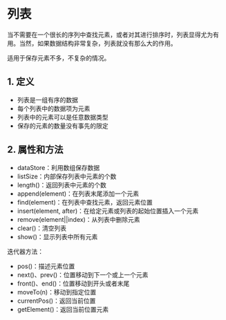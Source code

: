 # 列表

当不需要在一个很长的序列中查找元素，或者对其进行排序时，列表显得尤为有用。当然，如果数据结构非常复杂，列表就没有那么大的作用。

适用于保存元素不多，不复杂的情况。

## 1. 定义

* 列表是一组有序的数据
* 每个列表中的数据项为元素
* 列表中的元素可以是任意数据类型
* 保存的元素的数量没有事先的限定

## 2. 属性和方法

* dataStore：利用数组保存数据
* listSize：内部保存列表中元素的个数
* length\(\)：返回列表中元素的个数
* append\(element\)：在列表末尾添加一个元素
* find\(element\)：在列表中查找元素，返回元素位置
* insert\(element, after\)：在给定元素或列表的起始位置插入一个元素
* remove\(element\|\|index\)：从列表中删除元素
* clear\(\)：清空列表
* show\(\)：显示列表中所有元素

迭代器方法：

* pos\(\)：描述元素位置
* next\(\)、prev\(\)：位置移动到下一个或上一个元素
* front\(\)、end\(\)：位置移动到开头或者末尾
* moveTo\(n\)：移动到指定位置
* currentPos\(\)：返回当前位置
* getElement\(\)：返回当前位置元素

